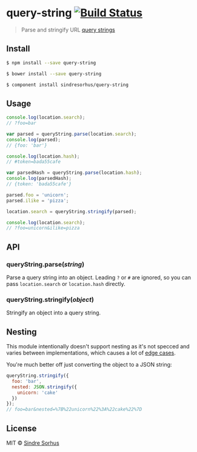 # query-string [![Build Status](https://travis-ci.org/sindresorhus/query-string.svg?branch=master)](https://travis-ci.org/sindresorhus/query-string)

> Parse and stringify URL [query strings](http://en.wikipedia.org/wiki/Query_string)


## Install

```sh
$ npm install --save query-string
```

```sh
$ bower install --save query-string
```

```sh
$ component install sindresorhus/query-string
```


## Usage

```js
console.log(location.search);
// ?foo=bar

var parsed = queryString.parse(location.search);
console.log(parsed);
// {foo: 'bar'}

console.log(location.hash);
// #token=bada55cafe

var parsedHash = queryString.parse(location.hash);
console.log(parsedHash);
// {token: 'bada55cafe'}

parsed.foo = 'unicorn';
parsed.ilike = 'pizza';

location.search = queryString.stringify(parsed);

console.log(location.search);
// ?foo=unicorn&ilike=pizza
```


## API

### queryString.parse(*string*)

Parse a query string into an object. Leading `?` or `#` are ignored, so you can pass `location.search` or `location.hash` directly.

### queryString.stringify(*object*)

Stringify an object into a query string.


## Nesting

This module intentionally doesn't support nesting as it's not specced and varies between implementations, which causes a lot of [edge cases](https://github.com/visionmedia/node-querystring/issues).

You're much better off just converting the object to a JSON string:

```js
queryString.stringify({
  foo: 'bar',
  nested: JSON.stringify({
    unicorn: 'cake'
  })
});
// foo=bar&nested=%7B%22unicorn%22%3A%22cake%22%7D
```


## License

MIT © [Sindre Sorhus](http://sindresorhus.com)
